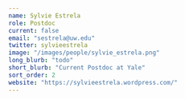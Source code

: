 ```yaml
---
name: Sylvie Estrela
role: Postdoc
current: false
email: "sestrela@uw.edu"
twitter: sylvieestrela
image: "/images/people/sylvie_estrela.png"
long_blurb: "todo"
short_blurb: "Current Postdoc at Yale"
sort_order: 2
website: "https://sylvieestrela.wordpress.com/"
---
```

